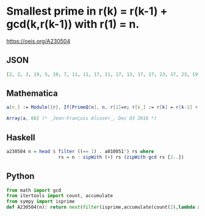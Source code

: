 # Smallest prime in r\(k\) \= r\(k\-1\) \+ gcd\(k,r\(k\-1\)\) with r\(1\) \= n\.
https://oeis.org/A230504
## JSON
```JSON
[2, 2, 3, 19, 5, 19, 7, 11, 11, 17, 11, 17, 13, 17, 17, 23, 17, 23, 19, 23, 23, 29, 23, 29, 29, 29, 29, 37, 29, 37, 31, 37, 37, 53, 53, 53, 37, 41, 41, 47, 41, 47, 43, 47, 47, 53, 47, 53, 53, 53, 53, 59, 53, 59, 59, 59, 59, 67, 59, 67, 61, 67, 67, 79, 79, 79]
```
## Mathematica
```Mathematica
a[n_] := Module[{r}, If[PrimeQ[n], n, r[1]=n; r[k_] := r[k] = r[k-1] + GCD[k, r[k-1]]; For[k=1, True, k++, If[PrimeQ[r[k]], Return[r[k]]]]]];
```
```Mathematica
Array[a, 66] (* _Jean-François Alcover_, Dec 03 2018 *)
```
## Haskell
```Haskell
a230504 n = head $ filter ((== 1) . a010051') rs where
                   rs = n : zipWith (+) rs (zipWith gcd rs [2..])
```
## Python
```Python
from math import gcd
from itertools import count, accumulate
from sympy import isprime
def A230504(n): return next(filter(isprime,accumulate(count(2),lambda x,y:x+gcd(x,y),initial=n))) # _Chai Wah Wu_, Mar 15 2023
```
